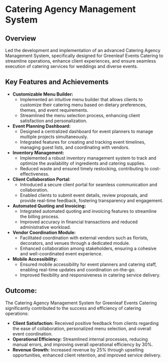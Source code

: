 # Catering Agency Management System

## Overview
Led the development and implementation of an advanced Catering Agency Management System, specifically designed for Greenleaf Events Catering to streamline operations, enhance client experiences, and ensure seamless execution of catering services for weddings and diverse events.

## Key Features and Achievements
- **Customizable Menu Builder:**
    - Implemented an intuitive menu builder that allows clients to customize their catering menu based on dietary preferences, themes, and event requirements.
    - Streamlined the menu selection process, enhancing client satisfaction and personalization.
- **Event Planning Dashboard:**
    - Designed a centralized dashboard for event planners to manage multiple projects simultaneously.
    - Integrated features for creating and tracking event timelines, managing guest lists, and coordinating with vendors.
- **Inventory Management:**
    - Implemented a robust inventory management system to track and optimize the availability of ingredients and catering supplies.
    -  Reduced waste and ensured timely restocking, contributing to cost-effectiveness.
- **Client Collaboration Portal:**
    - Introduced a secure client portal for seamless communication and collaboration.
    - Enabled clients to submit event details, review proposals, and provide real-time feedback, fostering transparency and engagement.
- **Automated Quoting and Invoicing:**
    - Integrated automated quoting and invoicing features to streamline the billing process.
    - Improved accuracy in financial transactions and reduced administrative workload.
- **Vendor Coordination Module:**
    - Facilitated coordination with external vendors such as florists, decorators, and venues through a dedicated module.
    - Enhanced collaboration among stakeholders, ensuring a cohesive and well-coordinated event experience.
- **Mobile Accessibility:**
    - Ensured mobile accessibility for event planners and catering staff, enabling real-time updates and coordination on-the-go.
    - Improved flexibility and responsiveness in catering service delivery.

## Outcome:
The Catering Agency Management System for Greenleaf Events Catering significantly contributed to the success and efficiency of catering operations:
- **Client Satisfaction:** Received positive feedback from clients regarding the ease of collaboration, personalized menu selection, and overall event coordination.
- **Operational Efficiency:** Streamlined internal processes, reducing manual errors, and improving overall operational efficiency by 30%.
- **Revenue Growth:** Increased revenue by 25% through upselling opportunities, enhanced client retention, and improved service delivery.
